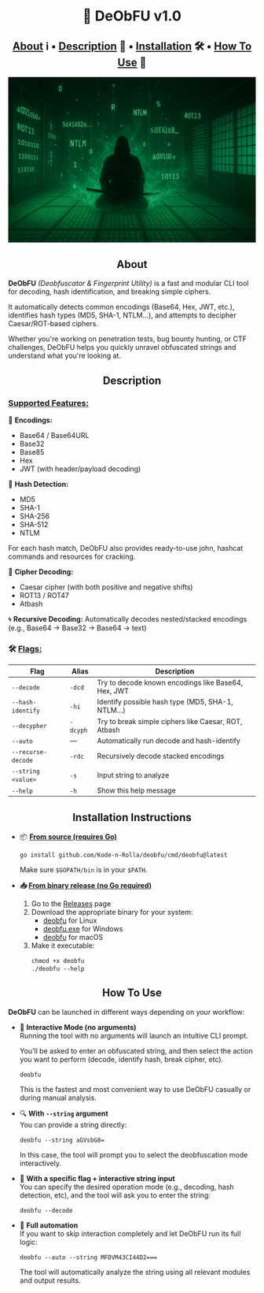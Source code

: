 <h1 align='center'>🥋 DeObFU v1.0</h1>

<h2 align='center'><a href='#about'>About</a> ℹ️ • <a href='#dd'>Description</a> 🔬 • <a href='#ii'>Installation</a> 🛠️ • <a href='#htu'>How To Use</a> 🤚</h2>

<img src='https://github.com/Kode-n-Rolla/deobfu/blob/main/imgs/deobfu.png'>

<h2 id='about' align="center">About</h2>
<strong>DeObFU</strong> <i>(Deobfuscator & Fingerprint Utility)</i> is a fast and modular CLI tool for decoding, hash identification, and breaking simple ciphers.
<p></p>
<p>It automatically detects common encodings (Base64, Hex, JWT, etc.), identifies hash types (MD5, SHA-1, NTLM…), and attempts to decipher Caesar/ROT-based ciphers.</p>

Whether you're working on penetration tests, bug bounty hunting, or CTF challenges, DeObFU helps you quickly unravel obfuscated strings and understand what you're looking at.

<h2 id='dd' align="center">Description</h2>
<h3><ins>Supported Features:</ins></h3>

🔐 <strong>Encodings:</strong>
<ul>
  <li>Base64 / Base64URL</li>
  <li>Base32</li>
  <li>Base85</li>
  <li>Hex</li>
  <li>JWT (with header/payload decoding)</li>
</ul>

🧬 <strong>Hash Detection:</strong>
<ul>
  <li>MD5</li>  
  <li>SHA-1</li>  
  <li>SHA-256</li>  
  <li>SHA-512</li>  
  <li>NTLM</li>
</ul>

For each hash match, DeObFU also provides ready-to-use john, hashcat commands and resources for cracking.

🧠 <strong>Cipher Decoding:</strong>
<ul>
  <li>Caesar cipher (with both positive and negative shifts)</li>
  <li>ROT13 / ROT47</li>
  <li>Atbash</li>
</ul>

🌀 <strong>Recursive Decoding:</strong>
Automatically decodes nested/stacked encodings (e.g., Base64 → Base32 → Base64 → text)

<h3>🛠 <ins>Flags:</ins></h3>

| Flag                     | Alias    | Description                                              |
|--------------------------|----------|----------------------------------------------------------|
| `--decode`               | `-dcd`   | Try to decode known encodings like Base64, Hex, JWT     |
| `--hash-identify`        | `-hi`    | Identify possible hash type (MD5, SHA-1, NTLM…)         |
| `--decypher`             | `-dcyph` | Try to break simple ciphers like Caesar, ROT, Atbash    |
| `--auto`                 | —        | Automatically run decode and hash-identify              |
| `--recurse-decode`       | `-rdc`   | Recursively decode stacked encodings                    |
| `--string <value>`       | `-s`     | Input string to analyze                                 |
| `--help`                 | `-h`     | Show this help message                                   |

<h2 id='ii' align='center'>Installation Instructions</h2>
<ul>
  <li>📦 <strong><ins>From source (requires Go)</ins></strong></li>
    <pre><code>go install github.com/Kode-n-Rolla/deobfu/cmd/deobfu@latest</code></pre>
    Make sure <code>$GOPATH/bin</code> is in your <code>$PATH</code>.
  <p></p>
  <li><strong>📥 <ins>From binary release (no Go required)</ins></strong></li>
    <ol>
      <li>Go to the <a href='https://github.com/Kode-n-Rolla/deobfu/releases'>Releases</a> page
      <li>Download the appropriate binary for your system:
        <ul>
          <li><a href='https://github.com/Kode-n-Rolla/deobfu/releases/download/v1.0/deobfu-linux'>deobfu</a> for Linux</li>
          <li><a href='https://github.com/Kode-n-Rolla/deobfu/releases/download/v1.0/deobfu.exe'>deobfu.exe</a> for Windows</li>
          <li><a href='https://github.com/Kode-n-Rolla/deobfu/releases/download/v1.0/deobfu-macos'>deobfu</a> for macOS</li>
        </ul>
      <li>Make it executable:</li>
        <pre><code>chmod +x deobfu
./deobfu --help</code></pre>
    </ol>
</ul>

<h2 id='htu' align='center'>How To Use</h2>
<strong>DeObFU</strong> can be launched in different ways depending on your workflow:
<ul>
  <li>🧠 <strong>Interactive Mode (no arguments)</strong></li>
    Running the tool with no arguments will launch an intuitive CLI prompt.
    <p>You’ll be asked to enter an obfuscated string, and then select the action you want to perform (decode, identify hash, break cipher, etc).</p>
    <pre><code>deobfu</code></pre>
    This is the fastest and most convenient way to use DeObFU casually or during manual analysis.
  <p></p>
  <li>🔍 <strong>With <code>--string</code> argument</strong></li>
    You can provide a string directly:
    <pre><code>deobfu --string aGVsbG8=</code></pre>
    In this case, the tool will prompt you to select the deobfuscation mode interactively.
  <p></p>
  <li>🎯 <strong>With a specific flag + interactive string input</strong></li>
    You can specify the desired operation mode (e.g., decoding, hash detection, etc), and the tool will ask you to enter the string:
    <pre><code>deobfu --decode</code></pre>
  <li>🧪 <strong>Full automation</strong></li>
    If you want to skip interaction completely and let DeObFU run its full logic:
    <pre><code>deobfu --auto --string MFDVM43CI44D2===</code></pre>
    The tool will automatically analyze the string using all relevant modules and output results.
</ul>
